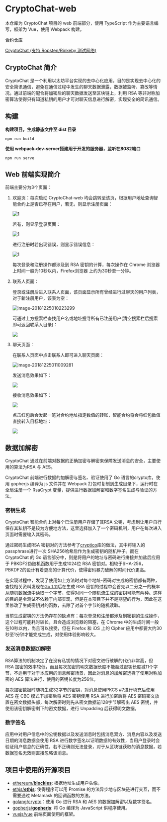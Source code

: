



# CryptoChat-web

本仓库为 CryptoChat 项目的 web 前端部分，使用 TypeScript 作为主要语言编写，框架为 Vue，使用 Webpack 构建。

[合约仓库](https://github.com/miguch/cryptochat)

[CryptoChat (支持 Ropsten/Rinkeby 测试网络)](https://cryptochat.miguch.com)

## CryptoChat 简介

CryptoChat 是一个利用以太坊平台实现的去中心化应用，目的是实现去中心化的安全简讯通信，避免在通信过程中发生的聊天数据泄露，数据被监听、篡改等情况。通过前端的配合将加密后的聊天数据发送至区块链上，利用 RSA 等非对称加密算法使得只有知道私钥的用户才可对聊天信息进行解密，实现安全的简讯通信。

## 构建

**构建项目，生成静态文件至 dist 目录**

```
npm run build
```

**使用 webpack-dev-server搭建用于开发的服务器，监听在8082端口**

```
npm run serve
```



## Web 前端实现简介

前端主要分为3个页面：

1. 欢迎页：每次启动 CryptoChat-web 均会跳转至该页，根据用户地址查询智能合约上是否已存在用户，若无，则显示注册页面：

   ![1](images/1.png)

   若有，则显示登录页面：

   ![1](images/2.png)

   进行注册时若出现错误，则显示错误信息：

   ![1](images/3.png)

   每次登录和注册操作都涉及到 RSA 密钥的计算，每次操作在 Chrome 浏览器上时间一般为10秒以内，Firefox浏览器 上约为30秒至一分钟。

2. 联系人页面：

   登录或注册后进入联系人页面，该页面显示所有曾经进行过聊天的用户列表，对于新注册用户，该表为空：

   ![image-20181225010223299](images/4.png)

   可通过上方搜索栏查找用户名或地址搜寻所有已注册用户(清空搜索栏后搜索即可返回联系人目录)：

   ![](images/5.png)

3. 聊天页面：

   在联系人页面中点击联系人即可进入聊天页面：

   ![image-20181225011009281](images/6.png)

   发送消息效果如下：

   ![](images/8.png)

   接收消息效果如下：

   ![](images/9.png)

   点击红包后会发起一笔对合约地址指定数值的转账，智能合约将会将红包数值直接转入目标地址：

   ![](images/10.png)

## 数据加解密

CryptoChat 通过在前端对数据的正确加密与解密来保障发送消息的安全，主要使用的算法为RSA 与 AES。

CryptoChat 前端进行数据的加解密与签名、验证使用了 Go 语言的crypto库，使用 gopherjs 编译为 js 文件并在 Webpack 打包时复制到生成目录下，运行时在全局注册一个 RsaCrypt 变量，提供进行数据加解密和数字签名生成与验证的方法。

### 密钥生成

CryptoChat 智能合约上对每个已注册用户存储了其RSA 公钥，考虑到让用户自行保存其私钥不是较为方便地方法，这里选择加入了一个密码机制，用户在每次进入页面时需要输入其密码。

通过密码生成RSA 密钥对的方法参考了[cryptico](https://github.com/wwwtyro/cryptico)库的做法，其中将输入的passphrase进行一次 SHA256哈希后作为生成密钥的随机种子。而在 CryptoChat 的 Go 语言部分中，则是将用户的地址与密码进行拼接并加盐后应用于 PBKDF2伪随机函数用于生成1024位 RSA 密钥对。相较于SHA-256，PBKDF2的设计有着更高的计算代价，使得密码暴力破解的时间代价更高。

在实现过程中，发现了使用如上方法时对每个地址-密码对生成的密钥都有两种，查找相关资料发现在[Go 1.11](https://golang.org/doc/go1.11#crypto)后在生成 RSA 密钥的过程中会首先以二分之一的概率从随机数据流中读取一个字节，使得对同一个随机流生成的密钥可能有两种。这样的目的是令测试不依赖于内部实现，但是在本项目下并不是期望的行为，因此在这里修改了生成密钥对的函数，去除了对首个字节的随机读取。

当前生成密钥的方法仍存在的缺点有：每次登录和注册都涉及到密钥的生成操作，这个过程可能耗时较长，且会造成浏览器的阻塞，在 Chrome 中的生成时间一般在10秒以内，尚且可以接受，但在 Firefox 和 iOS 上的 Cipher 应用中都要大约30秒至1分钟才能完成生成，对使用体验影响较大。

### 发送消息数据加解密

RSA算法的机制决定了在没有私钥的情况下对密文进行破解的代价非常高，但 RSA 加密的效率较低，而且每次加密的明文数据长度不能超过密钥长度减11个字节，不适用于对于本应用的消息解密场景，因此对消息的加解密选择了使用对称加密的 AES 算法进行，使用的密钥长度为256位。

每次加密数据时随机生成32字节的密钥，对消息使用PKCS #7进行填充后使用 AES 在 CBC 模式下加密后将 AES 密钥使用 RSA 进行加密后将 AES 密码密文放置在密文数据头部，每次解密时则先从密文数据前128字节解密出 AES 密钥，并使用该密钥解密剩下的密文数据，进行 Unpadding 后获得明文数据。

### 数字签名

应用中对用户信息中的公钥数据以及发送消息时包括消息双方、消息内容以及发送日期的消息数据会使用 RSA 进行数字签名以证明数据的有效性，当用户登录时会验证用户信息的正确性，若不正确则无法登录，对于从区块链获取的消息数据，若数据签名无效则直接忽略该消息。

## 项目中使用的开源项目

- [ethereum/**blockies**](https://github.com/ethereum/blockies): 根据地址生成用户头像。
- [ethjs/**ethjs**](https://github.com/ethjs/ethjs): 使得程序可以用 Promise 的方法异步地与区块链进行交互，而不需要通过 Metamask 的回调函数的方法。
- [golang/crypto](https://github.com/golang/go/tree/master/src/crypto)：使用 Go 进行 RSA 和 AES 的数据加解密以及数字签名。
- [gopherjs/**gopherjs**](https://github.com/gopherjs/gopherjs): 将 Go 编译为 JavaScript 供程序使用。
- [vuejs/vue](https://github.com/vuejs/vue) 前端页面使用的框架。